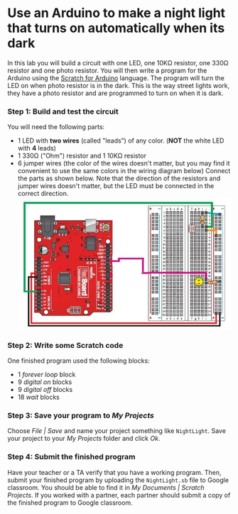 # Use an Arduino to make a night light that turns on automatically when its dark
In this lab you will build a circuit with one LED, one 10KΩ resistor, one 330Ω resistor and one photo resistor. You will then write a program for the Arduino using the [Scratch for Arduino](http://s4a.cat/) language. The program will turn the LED on when photo resistor is in the dark. This is the way street lights work, they have a photo resistor and are programmed to turn on when it is dark.    


### Step 1: Build and test the circuit
You will need the following parts:
- 1 LED with **two wires** (called "leads") of any color. (**NOT** the white LED with **4** leads)
- 1 330Ω ("Ohm") resistor and 1 10KΩ resistor
- 6 jumper wires (the color of the wires doesn't matter, but you may find it convenient to use the same colors in the wiring diagram below) Connect the parts as shown below. Note that the direction of the resistors and jumper wires doesn't matter, but the LED must be connected in the correct direction.
![](ArduinoNightLightCircuit13.jpg)   

### Step 2: Write some Scratch code
One finished program used the following blocks:
- 1 *forever loop* block
- 9 *digital on* blocks
- 9 *digital off* blocks
- 18 *wait* blocks  

  
### Step 3: Save your program to *My Projects*
Choose *File | Save* and name your project something like `NightLight`. Save your project to your *My Projects* folder and click *Ok*.   

### Step 4: Submit the finished program
Have your teacher or a TA verify that you have a working program. Then, submit your finished program by uploading the `NightLight.sb` file to Google classroom. You should be able to find it in *My Documents | Scratch Projects*. If you worked with a partner, each partner should submit a copy of the finished program to Google classroom.   
